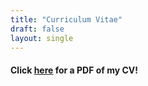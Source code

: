 ```yaml
---
title: "Curriculum Vitae"
draft: false
layout: single
---
```


#### Click [here](https://drive.google.com/file/d/1ccionjTQuDmcaL2a3ZY_LQAYsFTxYxzX/view?usp=sharing) for a PDF of my CV!



